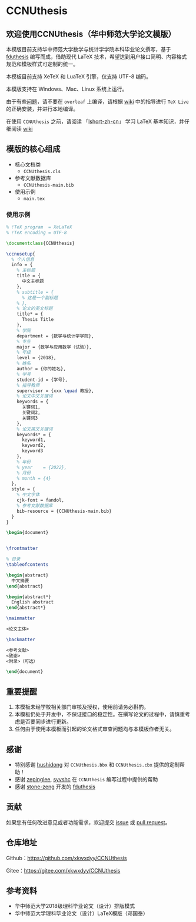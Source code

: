 # CCNUthesis

## 欢迎使用CCNUthesis（华中师范大学论文模版）

本模版目前支持华中师范大学数学与统计学学院本科毕业论文撰写，基于 [fduthesis](https://github.com/stone-zeng/fduthesis) 编写而成，借助现代 LaTeX 技术，希望达到用户接口简明、内容格式规范和模板样式可定制的统一。

本模板目前支持 XeTeX 和 LuaTeX 引擎，仅支持 UTF-8 编码。

本模版支持在 Windows、Mac、Linux 系统上运行。

由于有些[问题](https://gitee.com/xkwxdyy/CCNUthesis/issues/I4VPO2)，请不要在 `overleaf` 上编译，请根据 [wiki](https://gitee.com/xkwxdyy/CCNUthesis/wikis/%E7%94%A8%E6%88%B7%E5%BF%85%E8%AF%BB) 中的指导进行 `TeX Live` 的正确安装，并进行本地编译。

在使用 `CCNUthesis` 之前，请阅读 「[lshort-zh-cn](https://ctan.math.illinois.edu/info/lshort/chinese/lshort-zh-cn.pdf)」 学习 LaTeX 基本知识，并仔细阅读 [wiki](https://gitee.com/xkwxdyy/CCNUthesis/wikis/%E7%94%A8%E6%88%B7%E5%BF%85%E8%AF%BB)

## 模版的核心组成

- 核心文档类
  - `CCNUthesis.cls`
- 参考文献数据库
  - `CCNUthesis-main.bib`
- 使用示例
  - `main.tex`

### 使用示例

```latex
% !TeX program  = XeLaTeX
% !TeX encoding = UTF-8

\documentclass{CCNUthesis}

\ccnusetup{
  % 个人信息
  info = {
    % 主标题
    title = {
      中文主标题
    },
    % subtitle = {
      % 这是一个副标题
    % },
    % 论文的英文标题
    title* = {
      Thesis Title
    }, 
    % 学院
    department = {数学与统计学学院},
    % 专业
    major = {数学与应用数学（试验）},
    % 年级
    level = {2018},
    % 姓名
    author = {你的姓名},
    % 学号
    student-id = {学号},
    % 指导教师
    supervisor = {xxx \quad 教授},
    % 论文中文关键词
    keywords = {
      关键词1,
      关键词2,
      关键词3
    },
    % 论文英文关键词
    keywords* = {
      keyword1,
      keyword2,
      keyword3
    },
    % 年份
    % year    = {2022},
    % 月份
    % month = {4}
  },
  style = {
    % 中文字体
    cjk-font = fandol,
    % 参考文献数据库
    bib-resource = {CCNUthesis-main.bib}
  }
}

\begin{document}


\frontmatter

% 目录
\tableofcontents

\begin{abstract}
  中文摘要
\end{abstract}

\begin{abstract*}
  English abstract
\end{abstract*}

\mainmatter

<论文主体>

\backmatter

<参考文献>
<致谢>
<附录>（可选）

\end{document}
```


## 重要提醒

1. 本模板未经学校相关部门审核及授权，使用前请务必斟酌。
2. 本模板仍处于开发中，不保证接口的稳定性。在撰写论文的过程中，请慎重考虑是否要同步进行更新。
3. 任何由于使⽤本模板⽽引起的论⽂格式审查问题均与本模板作者⽆关。


## 感谢

- 特别感谢 [hushidong](https://github.com/hushidong) 对 `CCNUthesis.bbx` 和 `CCNUthesis.cbx` 提供的定制帮助！
- 感谢 [zepinglee](https://github.com/zepinglee), [syvshc](https://github.com/syvshc) 在 `CCNUthesis` 编写过程中提供的帮助
- 感谢 [stone-zeng](https://github.com/stone-zeng) 开发的 [fduthesis](https://github.com/stone-zeng/fduthesis)

## 贡献

如果您有任何改进意见或者功能需求，欢迎提交 [issue](https://gitee.com/xkwxdyy/CCNUthesis/issues) 或 [pull request](https://gitee.com/xkwxdyy/CCNUthesis/pulls)。

## 仓库地址

Github：https://github.com/xkwxdyy/CCNUthesis

Gitee：https://gitee.com/xkwxdyy/CCNUthesis

## 参考资料

- 华中师范大学2018级理科毕业论文（设计）排版模式
- 华中师范大学理科毕业论文（设计）LaTeX模版（邓国泰）